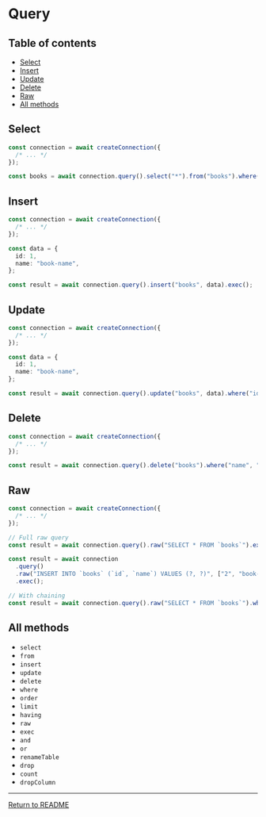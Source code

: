 # Query

## Table of contents

- [Select](#select)
- [Insert](#insert)
- [Update](#update)
- [Delete](#delete)
- [Raw](#raw)
- [All methods](#all-methods)

## Select

```ts
const connection = await createConnection({
  /* ... */
});

const books = await connection.query().select("*").from("books").where("name", "some-book-name").exec();
```

## Insert

```ts
const connection = await createConnection({
  /* ... */
});

const data = {
  id: 1,
  name: "book-name",
};

const result = await connection.query().insert("books", data).exec();
```

## Update

```ts
const connection = await createConnection({
  /* ... */
});

const data = {
  id: 1,
  name: "book-name",
};

const result = await connection.query().update("books", data).where("id", data.id).exec();
```

## Delete

```ts
const connection = await createConnection({
  /* ... */
});

const result = await connection.query().delete("books").where("name", "book-name").exec();
```

## Raw

```ts
const connection = await createConnection({
  /* ... */
});

// Full raw query
const result = await connection.query().raw("SELECT * FROM `books`").exec();

const result = await connection
  .query()
  .raw("INSERT INTO `books` (`id`, `name`) VALUES (?, ?)", ["2", "book-name"])
  .exec();

// With chaining
const result = await connection.query().raw("SELECT * FROM `books`").where("name", "cool-book-name").exec();
```

## All methods

- `select`
- `from`
- `insert`
- `update`
- `delete`
- `where`
- `order`
- `limit`
- `having`
- `raw`
- `exec`
- `and`
- `or`
- `renameTable`
- `drop`
- `count`
- `dropColumn`

---

[Return to README](./README.md)
